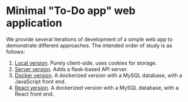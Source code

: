 Minimal "To-Do app" web application
===========

We provide several iterations of development of a simple web app to demonstrate different approaches. The intended order of study is as follows:

1. [Local version](todo-local). Purely client-side, uses cookies for storage.
2. [Server version](todo-server). Adds a flask-based API server.
3. [Docker version](todo-docker). A dockerized version with a MySQL database, with a JavaScript front end.
4. [React version](todo-react). A dockerized version with a MySQL database, with a React front end.